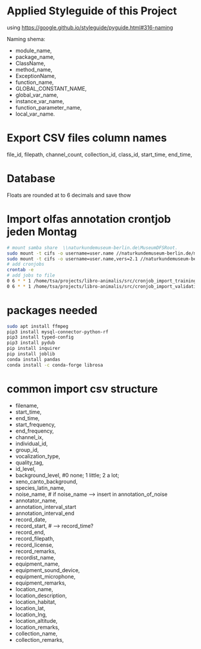 # Applied Styleguide of this Project

using https://google.github.io/styleguide/pyguide.html#316-naming

Naming shema:

- module_name,
- package_name,
- ClassName,
- method_name,
- ExceptionName,
- function_name,
- GLOBAL_CONSTANT_NAME,
- global_var_name,
- instance_var_name,
- function_parameter_name,
- local_var_name.

# Export CSV files column names

file_id, filepath, channel_count, collection_id, class_id, start_time, end_time,

# Database

Floats are rounded at to 6 decimals and save thow

# Import olfas annotation crontjob jeden Montag

```bash
# mount samba share  \\naturkundemuseum-berlin.de\MuseumDFSRoot.
sudo mount -t cifs -o username=user.name //naturkundemuseum-berlin.de/museumdfsroot /mnt/z/ -o vers=2.0
sudo mount -t cifs -o username=user.name,vers=2.1 //naturkundemuseum-berlin.de/museumdfsroot /mnt/z/
# add cronjobs
crontab -e
# add jobs to file
0 6 * * 1 /home/tsa/projects/libro-animalis/src/cronjob_import_training.py
0 6 * * 1 /home/tsa/projects/libro-animalis/src/cronjob_import_validation.py
```

# packages needed

```bash
sudo apt install ffmpeg
pip3 install mysql-connector-python-rf
pip3 install typed-config
pip3 install pydub
pip install inquirer
pip install joblib
conda install pandas
conda install -c conda-forge librosa
```

# common import csv structure

- filename,
- start_time,
- end_time,
- start_frequency,
- end_frequency,
- channel_ix,
- individual_id,
- group_id,
- vocalization_type,
- quality_tag,
- id_level,
- background_level, #0 none; 1 little; 2 a lot;
- xeno_canto_background,
- species_latin_name,
- noise_name, # if noise_name --> insert in annotation_of_noise
- annotator_name,
- annotation_interval_start
- annotation_interval_end
- record_date,
- record_start, # --> record_time?
- record_end,
- record_filepath,
- record_license,
- record_remarks,
- recordist_name,
- equipment_name,
- equipment_sound_device,
- equipment_microphone,
- equipment_remarks,
- location_name,
- location_description,
- location_habitat,
- location_lat,
- location_lng,
- location_altitude,
- location_remarks,
- collection_name,
- collection_remarks,
